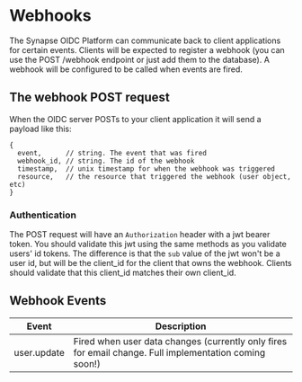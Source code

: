 # Webhooks

The Synapse OIDC Platform can communicate back to client applications for certain events. Clients will be expected to register a webhook (you can use the POST /webhook endpoint or just add them to the database). A webhook will be configured to be called when events are fired.

## The webhook POST request

When the OIDC server POSTs to your client application it will send a payload like this:

```
{
  event,      // string. The event that was fired
  webhook_id, // string. The id of the webhook
  timestamp,  // unix timestamp for when the webhook was triggered
  resource,   // the resource that triggered the webhook (user object, etc)
}
```

### Authentication

The POST request will have an `Authorization` header with a jwt bearer token. You should validate this jwt using the same methods as you validate users' id tokens. The difference is that the `sub` value of the jwt won't be a user id, but will be the client_id for the client that owns the webhook. Clients should validate that this client_id matches their own client_id.

## Webhook Events

| Event | Description |
| ----- | ----------- |
| user.update | Fired when user data changes (currently only fires for email change. Full implementation coming soon!) |
